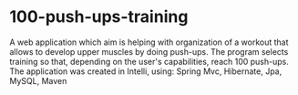 # 100-push-ups-training
A web application which aim is helping with organization of a workout that allows to develop upper muscles by doing push-ups. The program selects training so that, depending on the user's capabilities, reach 100 push-ups. The application was created in Intelli, using: Spring Mvc, Hibernate, Jpa, MySQL, Maven
